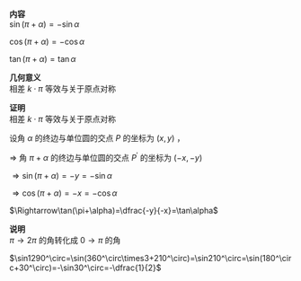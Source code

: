 **内容**  
$\sin(\pi+\alpha)=-\sin\alpha$  
  
$\cos(\pi+\alpha)=-\cos\alpha$  
  
$\tan(\pi+\alpha)=\tan\alpha$  
  
**几何意义**  
相差 $k\cdot\pi$ 等效与关于原点对称  
  
**证明**  
相差 $k\cdot\pi$ 等效与关于原点对称  
  
设角 $\alpha$ 的终边与单位圆的交点 $P$ 的坐标为 $(x,y)$ ，  
  
$\Rightarrow$ 角 $\pi+\alpha$ 的终边与单位圆的交点 $P^\prime$ 的坐标为 $(-x,-y)$  
  
$\Rightarrow\sin(\pi+\alpha)=-y=-\sin\alpha$  
  
$\Rightarrow\cos(\pi+\alpha)=-x=-\cos\alpha$  
  
$\Rightarrow\tan(\pi+\alpha)=\dfrac{-y}{-x}=\tan\alpha$  
  
**说明**  
$\pi\to2\pi$ 的角转化成 $0\to\pi$ 的角  
  
$\sin1290^\circ=\sin(360^\circ\times3+210^\circ)=\sin210^\circ=\sin(180^\circ+30^\circ)=-\sin30^\circ=-\dfrac{1}{2}$  

